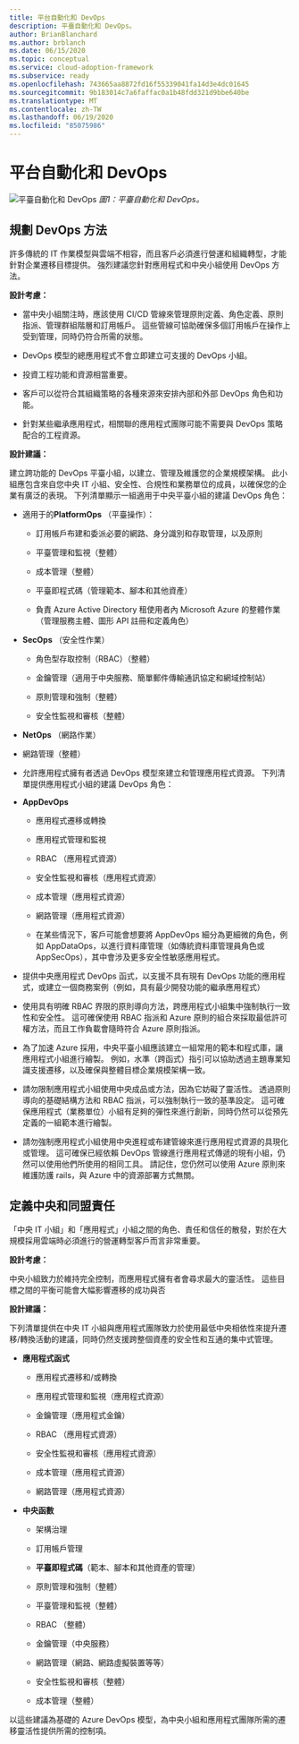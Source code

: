 ```yaml
---
title: 平台自動化和 DevOps
description: 平臺自動化和 DevOps。
author: BrianBlanchard
ms.author: brblanch
ms.date: 06/15/2020
ms.topic: conceptual
ms.service: cloud-adoption-framework
ms.subservice: ready
ms.openlocfilehash: 743665aa8872fd16f55339041fa14d3e4dc01645
ms.sourcegitcommit: 9b183014c7a6faffac0a1b48fdd321d9bbe640be
ms.translationtype: MT
ms.contentlocale: zh-TW
ms.lasthandoff: 06/19/2020
ms.locfileid: "85075986"
---
```

# <a name="platform-automation-and-devops"></a>平台自動化和 DevOps

![平臺自動化和 DevOps ](./media/DevOps.png)
 _圖1：平臺自動化和 DevOps。_

## <a name="planning-for-a-devops-approach"></a>規劃 DevOps 方法

許多傳統的 IT 作業模型與雲端不相容，而且客戶必須進行營運和組織轉型，才能針對企業遷移目標提供。 強烈建議您針對應用程式和中央小組使用 DevOps 方法。

**設計考慮：**

- 當中央小組關注時，應該使用 CI/CD 管線來管理原則定義、角色定義、原則指派、管理群組階層和訂用帳戶。 這些管線可協助確保多個訂用帳戶在操作上受到管理，同時仍符合所需的狀態。

- DevOps 模型的總應用程式不會立即建立可支援的 DevOps 小組。

- 投資工程功能和資源相當重要。

- 客戶可以從符合其組織策略的各種來源來安排內部和外部 DevOps 角色和功能。

- 針對某些繼承應用程式，相關聯的應用程式團隊可能不需要與 DevOps 策略配合的工程資源。

<!-- cSpell:ignore PlatformOps SecOps NetOps AppDevOps AppDataOps AppSecOps -->

**設計建議：**

建立跨功能的 DevOps 平臺小組，以建立、管理及維護您的企業規模架構。 此小組應包含來自您中央 IT 小組、安全性、合規性和業務單位的成員，以確保您的企業有廣泛的表現。 下列清單顯示一組適用于中央平臺小組的建議 DevOps 角色：

- 適用于的**PlatformOps** （平臺操作）：

  - 訂用帳戶布建和委派必要的網路、身分識別和存取管理，以及原則

  - 平臺管理和監視（整體）

  - 成本管理（整體）

  - 平臺即程式碼（管理範本、腳本和其他資產）

  - 負責 Azure Active Directory 租使用者內 Microsoft Azure 的整體作業（管理服務主體、圖形 API 註冊和定義角色）

- **SecOps** （安全性作業）

  - 角色型存取控制（RBAC）（整體）

  - 金鑰管理（適用于中央服務、簡單郵件傳輸通訊協定和網域控制站）

  - 原則管理和強制（整體）

  - 安全性監視和審核（整體）

- **NetOps** （網路作業）

- 網路管理（整體）

- 允許應用程式擁有者透過 DevOps 模型來建立和管理應用程式資源。 下列清單提供應用程式小組的建議 DevOps 角色：

- **AppDevOps**

  - 應用程式遷移或轉換

  - 應用程式管理和監視

  - RBAC （應用程式資源）

  - 安全性監視和審核（應用程式資源）

  - 成本管理（應用程式資源）

  - 網路管理（應用程式資源）

  - 在某些情況下，客戶可能會想要將 AppDevOps 細分為更細微的角色，例如 AppDataOps，以進行資料庫管理（如傳統資料庫管理員角色或 AppSecOps），其中會涉及更多安全性敏感應用程式。

- 提供中央應用程式 DevOps 函式，以支援不具有現有 DevOps 功能的應用程式，或建立一個商務案例（例如，具有最少開發功能的繼承應用程式）

- 使用具有明確 RBAC 界限的原則導向方法，跨應用程式小組集中強制執行一致性和安全性。 這可確保使用 RBAC 指派和 Azure 原則的組合來採取最低許可權方法，而且工作負載會隨時符合 Azure 原則指派。

- 為了加速 Azure 採用，中央平臺小組應該建立一組常用的範本和程式庫，讓應用程式小組進行繪製。 例如，水準（跨函式）指引可以協助透過主題專業知識支援遷移，以及確保與整體目標企業規模架構一致。

- 請勿限制應用程式小組使用中央成品或方法，因為它妨礙了靈活性。 透過原則導向的基礎結構方法和 RBAC 指派，可以強制執行一致的基準設定。 這可確保應用程式（業務單位）小組有足夠的彈性來進行創新，同時仍然可以從預先定義的一組範本進行繪製。

- 請勿強制應用程式小組使用中央進程或布建管線來進行應用程式資源的具現化或管理。 這可確保已經依賴 DevOps 管線進行應用程式傳遞的現有小組，仍然可以使用他們所使用的相同工具。 請記住，您仍然可以使用 Azure 原則來維護防護 rails，與 Azure 中的資源部署方式無關。

## <a name="define-central-and-federated-responsibilities"></a>定義中央和同盟責任

「中央 IT 小組」和「應用程式」小組之間的角色、責任和信任的散發，對於在大規模採用雲端時必須進行的營運轉型客戶而言非常重要。

**設計考慮：**

中央小組致力於維持完全控制，而應用程式擁有者會尋求最大的靈活性。 這些目標之間的平衡可能會大幅影響遷移的成功與否

**設計建議：**

下列清單提供在中央 IT 小組與應用程式團隊致力於使用最低中央相依性來提升遷移/轉換活動的建議，同時仍然支援跨整個資產的安全性和互通的集中式管理。

- **應用程式函式**

  - 應用程式遷移和/或轉換

  - 應用程式管理和監視（應用程式資源）

  - 金鑰管理（應用程式金鑰）

  - RBAC （應用程式資源）

  - 安全性監視和審核（應用程式資源）

  - 成本管理（應用程式資源）

  - 網路管理（應用程式資源）

- **中央函數**

  - 架構治理

  - 訂用帳戶管理

  - **平臺即程式碼**（範本、腳本和其他資產的管理）

  - 原則管理和強制（整體）

  - 平臺管理和監視（整體）

  - RBAC （整體）

  - 金鑰管理（中央服務）

  - 網路管理（網路、網路虛擬裝置等等）

  - 安全性監視和審核（整體）

  - 成本管理（整體）

以這些建議為基礎的 Azure DevOps 模型，為中央小組和應用程式團隊所需的遷移靈活性提供所需的控制項。
